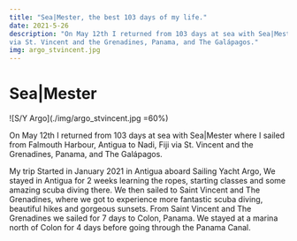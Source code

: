 ```yaml
---
title: "Sea|Mester, the best 103 days of my life."
date: 2021-5-26
description: "On May 12th I returned from 103 days at sea with Sea|Mester where I sailed from Falmouth Harbour, Antigua to Nadi, Fiji
via St. Vincent and the Grenadines, Panama, and The Galápagos."
img: argo_stvincent.jpg
---
```

# Sea|Mester

![S/Y Argo](./img/argo_stvincent.jpg =60%)

On May 12th I returned from 103 days at sea with Sea|Mester where I sailed from Falmouth Harbour, Antigua to Nadi, Fiji
via St. Vincent and the Grenadines, Panama, and The Galápagos.

My trip Started in January 2021 in Antigua aboard 
Sailing Yacht Argo, We stayed in Antigua for 2 weeks learning the ropes, starting classes and some amazing scuba diving
there. We then sailed to Saint Vincent and The Grenadines, where we got to experience more fantastic scuba diving, 
beautiful hikes and gorgeous sunsets. From Saint Vincent and The Grenadines we sailed for 7 days to Colon, Panama. We 
stayed at a marina north of Colon for 4 days before going through the Panama Canal. 